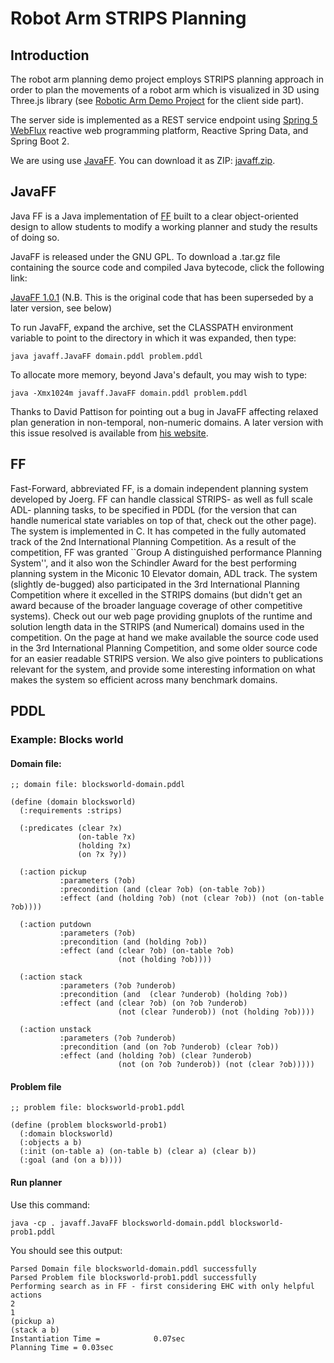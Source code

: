 # Robot Arm STRIPS Planning

## Introduction

The robot arm planning demo project employs STRIPS planning approach in order to plan the movements of a robot arm which is visualized in 3D using Three.js library (see [Robotic Arm Demo Project](../3d-robotic-arm-simulator) for the client side part).

The server side is implemented as a REST service endpoint using [Spring 5 WebFlux](https://docs.spring.io/spring/docs/current/spring-framework-reference/web-reactive.html) reactive web programming platform, Reactive Spring Data, and Spring Boot 2.

We are using use [JavaFF](https://nms.kcl.ac.uk/planning/software/javaff.html). You can download it as ZIP: [javaff.zip](http://cse3521.artifice.cc/downloads/javaff.zip).

## JavaFF

Java FF is a Java implementation of [FF](https://fai.cs.uni-saarland.de/hoffmann/ff.html) built to a clear object-oriented design to allow students to modify a working planner and study the results of doing so.

JavaFF is released under the GNU GPL. To download a .tar.gz file containing the source code and compiled Java bytecode, click the following link:

[JavaFF 1.0.1](https://nms.kcl.ac.uk/JavaFF/JavaFF.tar.gz) (N.B. This is the original code that has been superseded by a later version, see below)

To run JavaFF, expand the archive, set the CLASSPATH environment variable to point to the directory in which it was expanded, then type:

```
java javaff.JavaFF domain.pddl problem.pddl
```

To allocate more memory, beyond Java's default, you may wish to type:

```
java -Xmx1024m javaff.JavaFF domain.pddl problem.pddl
```

Thanks to David Pattison for pointing out a bug in JavaFF affecting relaxed plan generation in non-temporal, non-numeric domains. A later version with this issue resolved is available from [his website](http://personal.strath.ac.uk/david.pattison/).

## FF
Fast-Forward, abbreviated FF, is a domain independent planning system developed by Joerg. FF can handle classical STRIPS- as well as full scale ADL- planning tasks, to be specified in PDDL (for the version that can handle numerical state variables on top of that, check out the other page). The system is implemented in C. It has competed in the fully automated track of the 2nd International Planning Competition. As a result of the competition, FF was granted ``Group A distinguished performance Planning System'', and it also won the Schindler Award for the best performing planning system in the Miconic 10 Elevator domain, ADL track. The system (slightly de-bugged) also participated in the 3rd International Planning Competition where it excelled in the STRIPS domains (but didn't get an award because of the broader language coverage of other competitive systems). Check out our web page providing gnuplots of the runtime and solution length data in the STRIPS (and Numerical) domains used in the competition. On the page at hand we make available the source code used in the 3rd International Planning Competition, and some older source code for an easier readable STRIPS version. We also give pointers to publications relevant for the system, and provide some interesting information on what makes the system so efficient across many benchmark domains.

## PDDL 
### Example: Blocks world

#### Domain file:
```
;; domain file: blocksworld-domain.pddl

(define (domain blocksworld)
  (:requirements :strips)

  (:predicates (clear ?x)
               (on-table ?x)
               (holding ?x)
               (on ?x ?y))

  (:action pickup
           :parameters (?ob)
           :precondition (and (clear ?ob) (on-table ?ob))
           :effect (and (holding ?ob) (not (clear ?ob)) (not (on-table ?ob))))

  (:action putdown
           :parameters (?ob)
           :precondition (and (holding ?ob))
           :effect (and (clear ?ob) (on-table ?ob) 
                        (not (holding ?ob))))

  (:action stack
           :parameters (?ob ?underob)
           :precondition (and  (clear ?underob) (holding ?ob))
           :effect (and (clear ?ob) (on ?ob ?underob)
                        (not (clear ?underob)) (not (holding ?ob))))

  (:action unstack
           :parameters (?ob ?underob)
           :precondition (and (on ?ob ?underob) (clear ?ob))
           :effect (and (holding ?ob) (clear ?underob)
                        (not (on ?ob ?underob)) (not (clear ?ob)))))
```

#### Problem file

```
;; problem file: blocksworld-prob1.pddl

(define (problem blocksworld-prob1)
  (:domain blocksworld)
  (:objects a b)
  (:init (on-table a) (on-table b) (clear a) (clear b))
  (:goal (and (on a b))))
```

#### Run planner

Use this command:

```
java -cp . javaff.JavaFF blocksworld-domain.pddl blocksworld-prob1.pddl
```

You should see this output:

```
Parsed Domain file blocksworld-domain.pddl successfully
Parsed Problem file blocksworld-prob1.pddl successfully
Performing search as in FF - first considering EHC with only helpful actions
2
1
(pickup a)
(stack a b)
Instantiation Time =            0.07sec
Planning Time = 0.03sec
```
